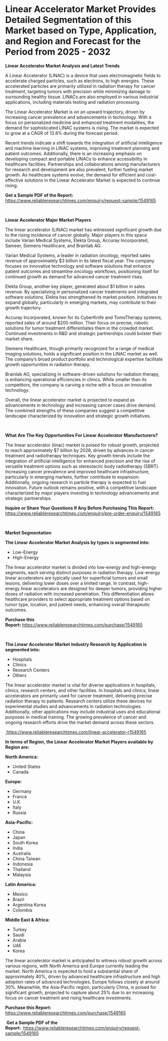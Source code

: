 <p><h1>Linear Accelerator Market Provides Detailed Segmentation of this Market based on Type, Application, and Region and Forecast for the Period from 2025 - 2032</h1></p><p><strong>Linear Accelerator Market Analysis and Latest Trends</strong></p>
<p><p>A Linear Accelerator (LINAC) is a device that uses electromagnetic fields to accelerate charged particles, such as electrons, to high energies. These accelerated particles are primarily utilized in radiation therapy for cancer treatment, targeting tumors with precision while minimizing damage to surrounding healthy tissue. LINACs are also employed in various industrial applications, including materials testing and radiation processing.</p><p>The Linear Accelerator Market is on an upward trajectory, driven by increasing cancer prevalence and advancements in technology. With a focus on personalized medicine and enhanced treatment modalities, the demand for sophisticated LINAC systems is rising. The market is expected to grow at a CAGR of 13.8% during the forecast period. </p><p>Recent trends indicate a shift towards the integration of artificial intelligence and machine learning in LINAC systems, improving treatment planning and patient outcomes. Additionally, there is an increasing emphasis on developing compact and portable LINACs to enhance accessibility in healthcare facilities. Partnerships and collaborations among manufacturers for research and development are also prevalent, further fueling market growth. As healthcare systems evolve, the demand for efficient and cost-effective solutions in the Linear Accelerator Market is expected to continue rising.</p></p>
<p><strong>Get a Sample PDF of the Report:&nbsp;</strong> <a href="https://www.reliableresearchtimes.com/enquiry/request-sample/1549165?utm_campaign=3576&utm_medium=2&utm_source=Github&utm_content=ia&utm_term=13042025&utm_id=linear-accelerator">https://www.reliableresearchtimes.com/enquiry/request-sample/1549165</a></p>
<p>&nbsp;</p>
<p><strong>Linear Accelerator Major Market Players</strong></p>
<p><p>The linear accelerator (LINAC) market has witnessed significant growth due to the rising incidence of cancer globally. Major players in this space include Varian Medical Systems, Elekta Group, Accuray Incorporated, Sameer, Siemens Healthcare, and Brainlab AG.</p><p>Varian Medical Systems, a leader in radiation oncology, reported sales revenue of approximately $3 billion in its latest fiscal year. The company focuses on innovative technology and software solutions that enhance patient outcomes and streamline oncology workflows, positioning itself for continued growth as demand for advanced cancer treatment rises.</p><p>Elekta Group, another key player, generated about $1 billion in sales revenue. By specializing in personalized cancer treatments and integrated software solutions, Elekta has strengthened its market position. Initiatives to expand globally, particularly in emerging markets, may contribute to their growth trajectory.</p><p>Accuray Incorporated, known for its CyberKnife and TomoTherapy systems, reported sales of around $200 million. Their focus on precise, robotic solutions for tumor treatment differentiates them in the crowded market. Continued investments in R&D and strategic partnerships could bolster their market share.</p><p>Siemens Healthcare, though primarily recognized for a range of medical imaging solutions, holds a significant position in the LINAC market as well. The company’s broad product portfolio and technological expertise facilitate growth opportunities in radiation therapy.</p><p>Brainlab AG, specializing in software-driven solutions for radiation therapy, is enhancing operational efficiencies in clinics. While smaller than its competitors, the company is carving a niche with a focus on innovative technology.</p><p>Overall, the linear accelerator market is projected to expand as advancements in technology and increasing cancer cases drive demand. The combined strengths of these companies suggest a competitive landscape characterized by innovation and strategic growth initiatives.</p></p>
<p>&nbsp;</p>
<p><strong>What Are The Key Opportunities For Linear Accelerator Manufacturers?</strong></p>
<p><p>The linear accelerator (linac) market is poised for robust growth, projected to reach approximately $7 billion by 2028, driven by advances in cancer treatment and radiotherapy techniques. Key growth trends include the integration of artificial intelligence for enhanced precision and the rise of versatile treatment options such as stereotactic body radiotherapy (SBRT). Increasing cancer prevalence and improved healthcare infrastructure, particularly in emerging markets, further contribute to expansion. Additionally, ongoing research in particle therapy is expected to fuel innovation. Future outlook remains positive, with a competitive landscape characterized by major players investing in technology advancements and strategic partnerships.</p></p>
<p><strong>Inquire or Share Your Questions If Any Before Purchasing This Report:</strong> <a href="https://www.reliableresearchtimes.com/enquiry/pre-order-enquiry/1549165?utm_campaign=3576&utm_medium=2&utm_source=Github&utm_content=ia&utm_term=13042025&utm_id=linear-accelerator">https://www.reliableresearchtimes.com/enquiry/pre-order-enquiry/1549165</a></p>
<p>&nbsp;</p>
<p><strong>Market Segmentation</strong></p>
<p><strong>The Linear Accelerator Market Analysis by types is segmented into:</strong></p>
<p><ul><li>Low-Energy</li><li>High-Energy</li></ul></p>
<p><p>The linear accelerator market is divided into low-energy and high-energy segments, each serving distinct purposes in radiation therapy. Low-energy linear accelerators are typically used for superficial tumors and small lesions, delivering lower doses over a limited range. In contrast, high-energy linear accelerators are designed for deeper tumors, providing higher doses of radiation with increased penetration. This differentiation allows healthcare providers to select appropriate treatment options based on tumor type, location, and patient needs, enhancing overall therapeutic outcomes.</p></p>
<p><strong>Purchase this Report:&nbsp;</strong><a href="https://www.reliableresearchtimes.com/purchase/1549165?utm_campaign=3576&utm_medium=2&utm_source=Github&utm_content=ia&utm_term=13042025&utm_id=linear-accelerator">https://www.reliableresearchtimes.com/purchase/1549165</a></p>
<p>&nbsp;</p>
<p><strong>The Linear Accelerator Market Industry Research by Application is segmented into:</strong></p>
<p><ul><li>Hospitals</li><li>Clinics</li><li>Research Centers</li><li>Others</li></ul></p>
<p><p>The linear accelerator market is vital for diverse applications in hospitals, clinics, research centers, and other facilities. In hospitals and clinics, linear accelerators are primarily used for cancer treatment, delivering precise radiation therapy to patients. Research centers utilize these devices for experimental studies and advancements in radiation technologies. Additionally, other applications may include industrial uses and educational purposes in medical training. The growing prevalence of cancer and ongoing research efforts drive the market demand across these sectors.</p></p>
<p><a href="https://www.reliableresearchtimes.com/linear-accelerator-r1549165?utm_campaign=3576&utm_medium=2&utm_source=Github&utm_content=ia&utm_term=13042025&utm_id=linear-accelerator">&nbsp;https://www.reliableresearchtimes.com/linear-accelerator-r1549165</a></p>
<p><strong>In terms of Region, the Linear Accelerator Market Players available by Region are:</strong></p>
<p>
    <p> <strong> North America: </strong>
        <ul>
            <li>United States</li>
            <li>Canada</li>
        </ul>
        </p> 
    <p> <strong> Europe: </strong>
        <ul>
            <li>Germany</li>
            <li>France</li>
            <li>U.K.</li>
            <li>Italy</li>
            <li>Russia</li>
        </ul>
        </p> 
    <p> <strong> Asia-Pacific: </strong>
        <ul>
            <li>China</li>
            <li>Japan</li>
            <li>South Korea</li>
            <li>India</li>
            <li>Australia</li>
            <li>China Taiwan</li>
            <li>Indonesia</li>
            <li>Thailand</li>
            <li>Malaysia</li>
        </ul>
        </p> 
    <p> <strong> Latin America: </strong>
        <ul>
            <li>Mexico</li>
            <li>Brazil</li>
            <li>Argentina Korea</li>
            <li>Colombia</li>
        </ul>
        </p> 
    <p> <strong> Middle East & Africa: </strong>
        <ul>
            <li>Turkey</li>
            <li>Saudi</li>
            <li>Arabia</li>
            <li>UAE</li>
            <li>Korea</li>
        </ul>
    </p>
    </p>
<p><p>The linear accelerator market is anticipated to witness robust growth across various regions, with North America and Europe currently leading the market. North America is expected to hold a substantial share of approximately 40%, driven by advanced healthcare infrastructure and high adoption rates of advanced technologies. Europe follows closely at around 30%. Meanwhile, the Asia-Pacific region, particularly China, is poised for significant growth, projected to capture about 25% due to an increasing focus on cancer treatment and rising healthcare investments.</p></p>
<p><strong>Purchase this Report: </strong><a href="https://www.reliableresearchtimes.com/purchase/1549165?utm_campaign=3576&utm_medium=2&utm_source=Github&utm_content=ia&utm_term=13042025&utm_id=linear-accelerator">https://www.reliableresearchtimes.com/purchase/1549165</a></p>
<p>&nbsp;<strong>Get a Sample PDF of the Report:&nbsp;&nbsp;</strong><a href="https://www.reliableresearchtimes.com/enquiry/request-sample/1549165?utm_campaign=3576&utm_medium=2&utm_source=Github&utm_content=ia&utm_term=13042025&utm_id=linear-accelerator">https://www.reliableresearchtimes.com/enquiry/request-sample/1549165</a></p>
<p><strong></strong></p>
<p><p></p><p></p><p></p></p>